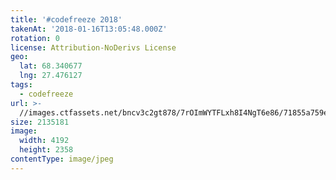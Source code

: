 ```yaml
---
title: '#codefreeze 2018'
takenAt: '2018-01-16T13:05:48.000Z'
rotation: 0
license: Attribution-NoDerivs License
geo:
  lat: 68.340677
  lng: 27.476127
tags:
  - codefreeze
url: >-
  //images.ctfassets.net/bncv3c2gt878/7rOImWYTFLxh8I4NgT6e86/71855a759e1f19adc125a9ba9be0f972/codefreeze-2018_28023260239_o
size: 2135181
image:
  width: 4192
  height: 2358
contentType: image/jpeg
---
```


